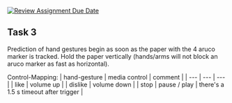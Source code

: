 [![Review Assignment Due Date](https://classroom.github.com/assets/deadline-readme-button-24ddc0f5d75046c5622901739e7c5dd533143b0c8e959d652212380cedb1ea36.svg)](https://classroom.github.com/a/P2j0joSQ)

## Task 3 
Prediction of hand gestures begin as soon as the paper with the 4 aruco marker is tracked. Hold the paper vertically (hands/arms will not block an aruco marker as fast as horizontal).

Control-Mapping:
| hand-gesture | media control | comment |
| --- | --- | --- |
| like | volume up |
| dislike | volume down |
| stop | pause / play | there's a 1.5 s timeout after trigger |
